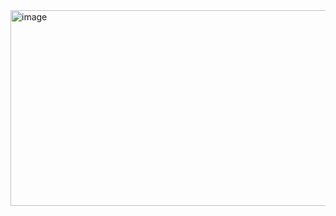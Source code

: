 <img width="1810" height="313" alt="image" src="https://github.com/user-attachments/assets/41455d67-f9cd-4abe-b6fd-ea664b97683e" />
